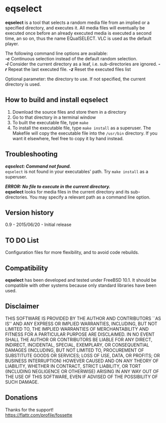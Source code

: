 # eqselect

**eqselect** is a tool that selects a random media file from an implied or a
specified directory, and executes it.  All media files will eventually be
executed once before an already executed media is executed a second time,
an so on, thus the name EQualSELECT.  VLC is used as the default player.

The following command line options are available:  
  _**-c**_    Continuous selection instead of the default random selection.  
  _**-l**_    Consider the current directory as a leaf, i.e. sub-directories are ignored.
  _**-r**_    Repeat the last executed file.
  _**-z**_    Reset the executed files list

  Optional parameter: the directory to use.  If not specified, the current directory is used.

## How to build and install **eqselect**

1. Download the source files and store them in a directory
2. Go to that directory in a terminal window
3. To built the executable file, type `make`
4. To install the executable file, type `make install` as a
superuser.  The Makefile will copy the executable file into the
`/usr/bin` directory.  If you want it elsewhere, feel free to copy
it by hand instead.

## Troubleshooting

_**eqselect: Command not found.**_  
`eqselect` is not found in your executables' path.  Try `make install` as a superuser.

_**ERROR: No file to execute in the current directory.**_  
**eqselect** looks for media files in the current directory and
its sub-directories.  You may specify a relevant path as a
command line option.

## Version history

0.9 - 2015/06/20 - Initial release

## TO DO List

Configuration files for more flexibility, and to avoid code rebuilds.

## Compatibility

**eqselect** has been developed and tested under FreeBSD 10.1.
It should be compatible with other systems because only standard
libraries have been used.

## Disclaimer

THIS SOFTWARE IS PROVIDED BY THE AUTHOR AND CONTRIBUTORS ``AS IS''
AND ANY EXPRESS OR IMPLIED WARRANTIES, INCLUDING, BUT NOT LIMITED TO,
THE IMPLIED WARRANTIES OF MERCHANTABILITY AND FITNESS FOR A PARTICULAR
PURPOSE ARE DISCLAIMED. IN NO EVENT SHALL THE AUTHOR OR CONTRIBUTORS
BE LIABLE FOR ANY DIRECT, INDIRECT, INCIDENTAL, SPECIAL, EXEMPLARY,
OR CONSEQUENTIAL DAMAGES (INCLUDING, BUT NOT LIMITED TO, PROCUREMENT
OF SUBSTITUTE GOODS OR SERVICES; LOSS OF USE, DATA, OR PROFITS; OR
BUSINESS INTERRUPTION) HOWEVER CAUSED AND ON ANY THEORY OF LIABILITY,
WHETHER IN CONTRACT, STRICT LIABILITY, OR TORT (INCLUDING NEGLIGENCE
OR OTHERWISE) ARISING IN ANY WAY OUT OF THE USE OF THIS SOFTWARE,
EVEN IF ADVISED OF THE POSSIBILITY OF SUCH DAMAGE.

## Donations

Thanks for the support!  
https://flattr.com/profile/fossette
